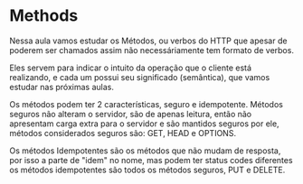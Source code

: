 # Methods

Nessa aula vamos estudar os Métodos, ou verbos do HTTP que apesar de poderem ser chamados assim não necessáriamente tem formato de verbos. 

Eles servem para indicar o intuito da operação que o cliente está realizando, e cada um possui seu significado (semântica), que vamos estudar nas próximas aulas. 

Os métodos podem ter 2 características, seguro e idempotente. Métodos seguros não alteram o servidor, são de apenas leitura, então não apresentam carga extra para o servidor e são mantidos seguros por ele, métodos considerados seguros são: GET, HEAD e OPTIONS. 

Os métodos Idempotentes são os métodos que não mudam de resposta, por isso a parte de "idem" no nome, mas podem ter status codes diferentes os métodos idempotentes são todos os métodos seguros, PUT e DELETE.